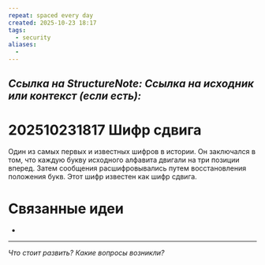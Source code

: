 ```yaml
---
repeat: spaced every day
created: 2025-10-23 18:17
tags:
  - security
aliases:
  -
---
```

*Ссылка на StructureNote:*
*Ссылка на исходник или контекст (если есть):*
-

# 202510231817 Шифр сдвига

Один из самых первых и известных шифров в истории. Он заключался в том, что каждую букву исходного алфавита двигали на три позиции вперед. Затем сообщения расшифровывались путем восстановления положения букв. Этот шифр известен как шифр сдвига.

# Связанные идеи

- 

---

*Что стоит развить? Какие вопросы возникли?*
